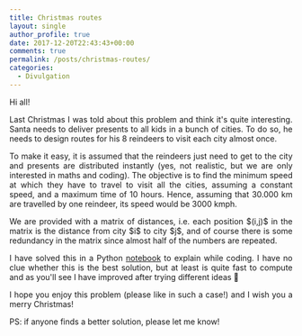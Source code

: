 ```yaml
---
title: Christmas routes
layout: single
author_profile: true
date: 2017-12-20T22:43:43+00:00
comments: true
permalink: /posts/christmas-routes/
categories:
  - Divulgation
---
```

Hi all!

<p style="text-align: justify;">Last Christmas I was told about this problem and think it's quite interesting. Santa needs to deliver presents to all kids in a bunch of cities. To do so, he needs to design routes for his 8 reindeers to visit each city almost once.</p>

<p style="text-align: justify;">To make it easy, it is assumed that the reindeers just need to get to the city and presents are distributed instantly (yes, not realistic, but we are only interested in maths and coding). The objective is to find the minimum speed at which they have to travel to visit all the cities, assuming a constant speed, and a maximum time of 10 hours. Hence, assuming that 30.000 km are travelled by one reindeer, its speed would be 3000 kmph.</p>

<p style="text-align: justify;">We are provided with a matrix of distances, i.e. each position $(i,j)$ in the matrix is the distance from city $i$ to city $j$, and of course there is some redundancy in the matrix since almost half of the numbers are repeated.</p>

<p style="text-align: justify;">I have solved this in a Python <a href="https://nbviewer.jupyter.org/github/marctorrellas/christmas_routes/blob/master/christmas_routes.ipynb">notebook</a> to explain while coding. I have no clue whether this is the best solution, but at least is quite fast to compute and as you'll see I have improved after trying different ideas 🙂</p>

<p style="text-align: justify;">I hope you enjoy this problem (please like in such a case!) and I wish you a merry Christmas!</p>

PS: if anyone finds a better solution, please let me know!

